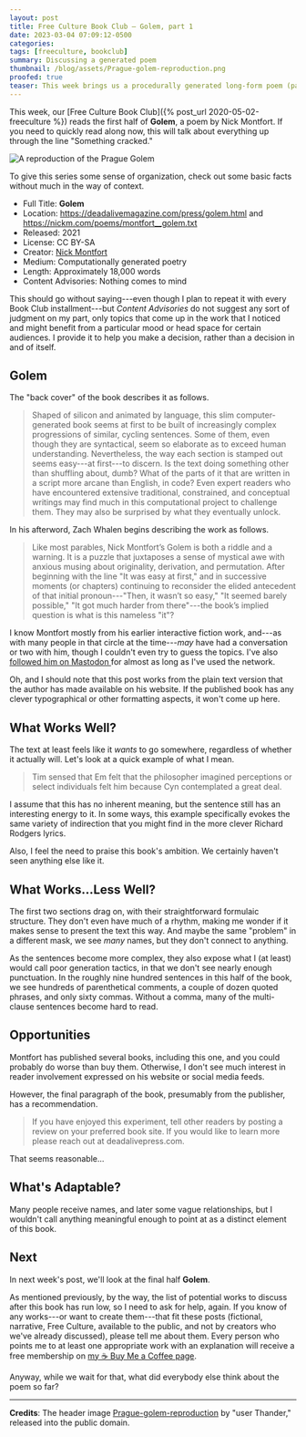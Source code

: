 ```yaml
---
layout: post
title: Free Culture Book Club — Golem, part 1
date: 2023-03-04 07:09:12-0500
categories:
tags: [freeculture, bookclub]
summary: Discussing a generated poem
thumbnail: /blog/assets/Prague-golem-reproduction.png
proofed: true
teaser: This week brings us a procedurally generated long-form poem (part 1/2) that sometimes goes in interesting directions, but also shows the limits of making language through templates.
---
```


This week, our [Free Culture Book Club]({% post_url 2020-05-02-freeculture %}) reads the first half of **Golem**, a poem by Nick Montfort.  If you need to quickly read along now, this will talk about everything up through the line "Something cracked."

![A reproduction of the Prague Golem](/blog/assets/Prague-golem-reproduction.png "How has this fellow never become a stuffed animal?")

To give this series some sense of organization, check out some basic facts without much in the way of context.

 * Full Title:  **Golem**
 * Location:  <https://deadalivemagazine.com/press/golem.html> and <https://nickm.com/poems/montfort__golem.txt>
 * Released:  2021
 * License:  CC BY-SA
 * Creator:  [Nick Montfort](https://nickm.com/)
 * Medium:  Computationally generated poetry
 * Length:  Approximately 18,000 words
 * Content Advisories:  Nothing comes to mind

This should go without saying---even though I plan to repeat it with every Book Club installment---but *Content Advisories* do not suggest any sort of judgment on my part, only topics that come up in the work that I noticed and might benefit from a particular mood or head space for certain audiences.  I provide it to help you make a decision, rather than a decision in and of itself.

## Golem

The "back cover" of the book describes it as follows.

 > Shaped of silicon and animated by language, this slim computer-generated book seems at first to be built of increasingly complex progressions of similar, cycling sentences. Some of them, even though they are syntactical, seem so elaborate as to exceed human understanding. Nevertheless, the way each section is stamped out seems easy---at first---to discern. Is the text doing something other than shuffling about, dumb? What of the parts of it that are written in a script more arcane than English, in code? Even expert readers who have encountered extensive traditional, constrained, and conceptual writings may find much in this computational project to challenge them. They may also be surprised by what they eventually unlock.

In his afterword, Zach Whalen begins describing the work as follows.

 > Like most parables, Nick Montfort’s Golem is both a riddle and a warning. It is a puzzle that juxtaposes a sense of mystical awe with anxious musing about originality, derivation, and permutation. After beginning with the line "It was easy at first," and in successive moments (or chapters) continuing to reconsider the elided antecedent of that initial pronoun---"Then, it wasn’t so easy," "It seemed barely possible," "It got much harder from there"---the book’s implied question is what is this nameless "it"?

I know Montfort mostly from his earlier interactive fiction work, and---as with many people in that circle at the time---*may* have had a conversation or two with him, though I couldn't even try to guess the topics.  I've also [followed him on Mastodon <i class="fab fa-mastodon"></i>](https://mastodon.social/@nickmofo) for almost as long as I've used the network.

Oh, and I should note that this post works from the plain text version that the author has made available on his website.  If the published book has any clever typographical or other formatting aspects, it won't come up here.

## What Works Well?

The text at least feels like it *wants* to go somewhere, regardless of whether it actually will.  Let's look at a quick example of what I mean.

 > Tim sensed that Em felt that the philosopher imagined perceptions or select individuals felt him because Cyn contemplated a great deal.

I assume that this has no inherent meaning, but the sentence still has an interesting energy to it.  In some ways, this example specifically evokes the same variety of indirection that you might find in the more clever Richard Rodgers lyrics.

Also, I feel the need to praise this book's ambition.  We certainly haven't seen anything else like it.

## What Works...Less Well?

The first two sections drag on, with their straightforward formulaic structure.  They don't even have much of a rhythm, making me wonder if it makes sense to present the text this way.  And maybe the same "problem" in a different mask, we see *many* names, but they don't connect to anything.

As the sentences become more complex, they also expose what I (at least) would call poor generation tactics, in that we don't see nearly enough punctuation.  In the roughly nine hundred sentences in this half of the book, we see hundreds of parenthetical comments, a couple of dozen quoted phrases, and only sixty commas.  Without a comma, many of the multi-clause sentences become hard to read.

## Opportunities

Montfort has published several books, including this one, and you could probably do worse than buy them.  Otherwise, I don't see much interest in reader involvement expressed on his website or social media feeds.

However, the final paragraph of the book, presumably from the publisher, has a recommendation.

 > If you have enjoyed this experiment, tell other readers by posting a review on your preferred book site. If you would like to learn more please reach out at deadalivepress.com.

That seems reasonable...

## What's Adaptable?

Many people receive names, and later some vague relationships, but I wouldn't call anything meaningful enough to point at as a distinct element of this book.

## Next

In next week's post, we'll look at the final half **Golem**.

As mentioned previously, by the way, the list of potential works to discuss after this book has run low, so I need to ask for help, again.  If you know of any works---or want to create them---that fit these posts (fictional, narrative, Free Culture, available to the public, and not by creators who we've already discussed), please tell me about them.  Every person who points me to at least one appropriate work with an explanation will receive a free membership on [my ☕ Buy Me a Coffee page](https://buymeacoffee.com/jcolag).

Anyway, while we wait for that, what did everybody else think about the poem so far?

* * *

**Credits**:  The header image [Prague-golem-reproduction](https://commons.wikimedia.org/wiki/File:Prague-golem-reproduction.jpg) by "user Thander," released into the public domain.
